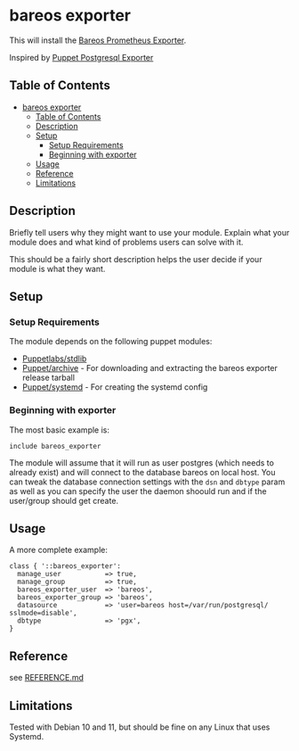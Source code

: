 # bareos exporter

This will install the [Bareos Prometheus Exporter](https://github.com/vierbergenlars/bareos_exporter).

Inspired by [Puppet Postgresql Exporter](https://github.com/gbloquel/puppet-postgres_exporter)

## Table of Contents

- [bareos exporter](#bareos-exporter)
  - [Table of Contents](#table-of-contents)
  - [Description](#description)
  - [Setup](#setup)
    - [Setup Requirements](#setup-requirements)
    - [Beginning with exporter](#beginning-with-exporter)
  - [Usage](#usage)
  - [Reference](#reference)
  - [Limitations](#limitations)

## Description

Briefly tell users why they might want to use your module. Explain what your
module does and what kind of problems users can solve with it.

This should be a fairly short description helps the user decide if your module
is what they want.

## Setup

### Setup Requirements

The module depends on the following puppet modules:

* [Puppetlabs/stdlib](https://forge.puppet.com/puppetlabs/stdlib)
* [Puppet/archive](https://forge.puppet.com/modules/puppet/archive) - For downloading and extracting the bareos exporter release tarball
* [Puppet/systemd](https://forge.puppet.com/modules/puppet/systemd) - For creating the systemd config

### Beginning with exporter

The most basic example is:

```puppet
include bareos_exporter
```

The module will assume that it will run as user postgres (which needs to already exist) and will connect to the database bareos on local host.
You can tweak the database connection settings with the `dsn` and `dbtype` param as well as you can specify the user the daemon shoould run and
if the user/group should get create.

## Usage

A more complete example:

```puppet
class { '::bareos_exporter':
  manage_user           => true,
  manage_group          => true,
  bareos_exporter_user  => 'bareos',
  bareos_exporter_group => 'bareos',
  datasource            => 'user=bareos host=/var/run/postgresql/ sslmode=disable',
  dbtype                => 'pgx',
}
```

## Reference

see [REFERENCE.md](REFERENCE.md)

## Limitations

Tested with Debian 10 and 11, but should be fine on any Linux that uses Systemd.
